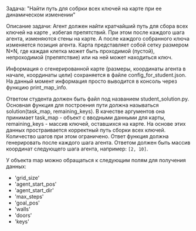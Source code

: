 Задача: "Найти путь для собрки всех ключей на карте при ее динамическом изменении"

Описание задачи:
Агент должен найти кратчайший путь для сбора всех ключей на карте
, избегая препятствий. При этом после каждого шага агента, изменяются
стены на карте. А после каждого собранного ключа изменяется позиция
агента. Карта представляет
собой сетку размером N×N, где каждая клетка может быть проходимой
(пустой), непроходимой (препятствие) или на ней может находиться ключ.

Информация о сгенерированной карте (размеры, координаты агента в начале,
координаты цели) сохраняется в файле config_for_student.json. На данный момент
информация просто выводится в консоль через функцию print_map_info.

Ответом студента должен быть файл под названием student_solution.py. Основная функция
для построения пути должна называться solution(task_map, remaining_keys). В 
качестве аргументов она принимает task_map - объект с вводными данными
для карты, remaining_keys - массив ключей, оставшихся на карте. На основе
этих данных простраивается корректный путь сборки всех ключей. Количество
шагов при этом ограничено. Ответ функция должна генерировать после
каждого шага агента. Ответом должен быть массив координат следующего шага агента, например:
`[2, 10]`.

У объекта map можно обращаться к следующим полям для получения данных:
- 'grid_size'
- 'agent_start_pos'
- 'agent_start_dir'
- 'max_steps'
- 'goal_pos'
- 'walls'
- 'doors'
- 'keys'